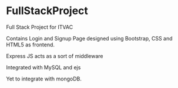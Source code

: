 # FullStackProject

Full Stack Project for ITVAC

Contains Login and Signup Page designed using Bootstrap, CSS and HTML5 as frontend.

Express JS acts as a sort of middleware

Integrated with MySQL and ejs

Yet to integrate with mongoDB.
